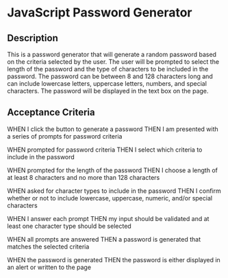 # JavaScript Password Generator 

## Description
This is a password generator that will generate a random password based on the criteria selected by the user. The user will be prompted to select the length of the password and the type of characters to be included in the password. The password can be between 8 and 128 characters long and can include lowercase letters, uppercase letters, numbers, and special characters. The password will be displayed in the text box on the page.

## Acceptance Criteria

WHEN I click the button to generate a password
THEN I am presented with a series of prompts for password criteria

WHEN prompted for password criteria
THEN I select which criteria to include in the password

WHEN prompted for the length of the password
THEN I choose a length of at least 8 characters and no more than 128 characters

WHEN asked for character types to include in the password
THEN I confirm whether or not to include lowercase, uppercase, numeric, and/or special characters

WHEN I answer each prompt
THEN my input should be validated and at least one character type should be selected

WHEN all prompts are answered
THEN a password is generated that matches the selected criteria

WHEN the password is generated
THEN the password is either displayed in an alert or written to the page


